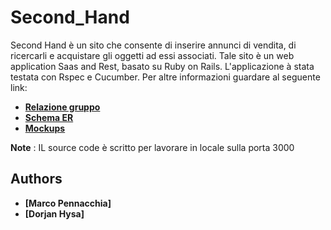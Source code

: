 # Second_Hand

Second Hand è un sito che consente di inserire annunci di vendita, di ricercarli e acquistare gli oggetti ad essi associati.
Tale sito è un web application Saas and Rest, basato su Ruby on Rails. L'applicazione à stata testata con Rspec e Cucumber. Per altre informazioni guardare al seguente link:

- **[Relazione gruppo](https://drive.google.com/file/d/1L3gEEZyEfhaIUli3gGFkhmwzXUzTsa4Q/view?usp=sharing)**
- **[Schema ER](https://github.com/MarcoPen95/Second_Hand/blob/master/Final_ER.pdf)**
- **[Mockups](https://github.com/MarcoPen95/Second_Hand/blob/master/Final_mockups.pdf)**


**Note** : IL source code è scritto per lavorare in locale sulla porta 3000

## Authors
* **[Marco Pennacchia]**
* **[Dorjan Hysa]**
